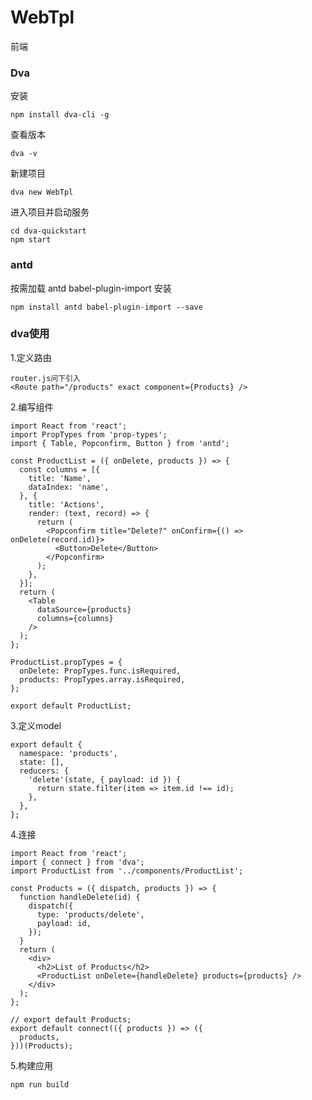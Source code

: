 <!--
 * @Description: 
 * @Author: liyoucheng
 * @Date: 2020-04-09 18:01:45
 * @LastEditors: liyoucheng
 * @LastEditTime: 2020-04-10 08:44:34
 -->
# WebTpl
前端


### Dva
安装
```
npm install dva-cli -g
```

查看版本
```
dva -v
```

新建项目
```
dva new WebTpl
```

进入项目并启动服务
```
cd dva-quickstart
npm start
```

### antd
按需加载 antd babel-plugin-import
安装
```
npm install antd babel-plugin-import --save
```

### dva使用
1.定义路由
```
router.js问下引入
<Route path="/products" exact component={Products} />
```
2.编写组件
```
import React from 'react';
import PropTypes from 'prop-types';
import { Table, Popconfirm, Button } from 'antd';

const ProductList = ({ onDelete, products }) => {
  const columns = [{
    title: 'Name',
    dataIndex: 'name',
  }, {
    title: 'Actions',
    render: (text, record) => {
      return (
        <Popconfirm title="Delete?" onConfirm={() => onDelete(record.id)}>
          <Button>Delete</Button>
        </Popconfirm>
      );
    },
  }];
  return (
    <Table
      dataSource={products}
      columns={columns}
    />
  );
};

ProductList.propTypes = {
  onDelete: PropTypes.func.isRequired,
  products: PropTypes.array.isRequired,
};

export default ProductList;
```

3.定义model
```
export default {
  namespace: 'products',
  state: [],
  reducers: {
    'delete'(state, { payload: id }) {
      return state.filter(item => item.id !== id);
    },
  },
};
```

4.连接
```
import React from 'react';
import { connect } from 'dva';
import ProductList from '../components/ProductList';

const Products = ({ dispatch, products }) => {
  function handleDelete(id) {
    dispatch({
      type: 'products/delete',
      payload: id,
    });
  }
  return (
    <div>
      <h2>List of Products</h2>
      <ProductList onDelete={handleDelete} products={products} />
    </div>
  );
};

// export default Products;
export default connect(({ products }) => ({
  products,
}))(Products);
```

5.构建应用
```
npm run build
```